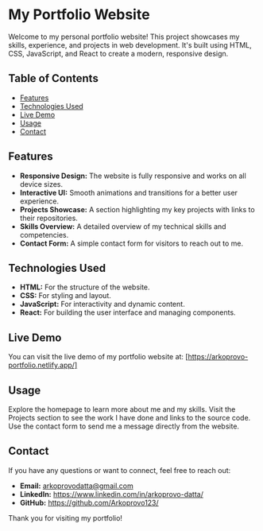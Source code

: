 # My Portfolio Website

Welcome to my personal portfolio website! This project showcases my skills, experience, and projects in web development. It's built using HTML, CSS, JavaScript, and React to create a modern, responsive design.

## Table of Contents

- [Features](#features)
- [Technologies Used](#technologies-used)
- [Live Demo](#live-demo)
- [Usage](#usage)
- [Contact](#contact)

## Features

- **Responsive Design:** The website is fully responsive and works on all device sizes.
- **Interactive UI:** Smooth animations and transitions for a better user experience.
- **Projects Showcase:** A section highlighting my key projects with links to their repositories.
- **Skills Overview:** A detailed overview of my technical skills and competencies.
- **Contact Form:** A simple contact form for visitors to reach out to me.

## Technologies Used

- **HTML:** For the structure of the website.
- **CSS:** For styling and layout.
- **JavaScript:** For interactivity and dynamic content.
- **React:** For building the user interface and managing components.

## Live Demo

You can visit the live demo of my portfolio website at: [https://arkoprovo-portfolio.netlify.app/]

## Usage
Explore the homepage to learn more about me and my skills.
Visit the Projects section to see the work I have done and links to the source code.
Use the contact form to send me a message directly from the website.

## Contact
If you have any questions or want to connect, feel free to reach out:

- **Email:** arkoprovodatta@gmail.com
- **LinkedIn:** https://www.linkedin.com/in/arkoprovo-datta/
- **GitHub:** https://github.com/Arkoprovo123/

Thank you for visiting my portfolio!
